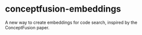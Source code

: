 # conceptfusion-embeddings
A new way to create embeddings for code search, inspired by the ConceptFusion paper.

